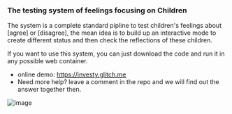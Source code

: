 ### The testing system of feelings focusing on Children

The system is a complete standard pipline to test children's feelings about [agree] or [disagree], the mean idea is to build up an interactive mode to create different status and then check the reflections of these children. 

If you want to use this system, you can just download the code and run it in any possible web container.


- online demo: https://investy.glitch.me
- Need more help? leave a comment in the repo and we will find out the answer together then.

![image](https://cdn.jsdelivr.net/gh/TianZonglin/ChildrenTest/nav.png)


 
